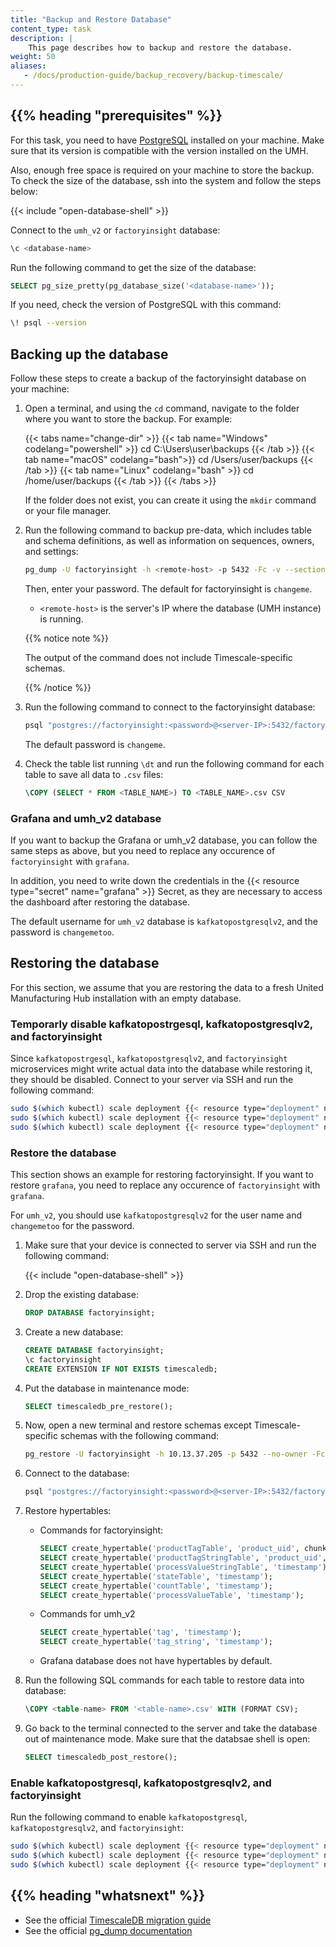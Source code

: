 ```yaml
---
title: "Backup and Restore Database"
content_type: task
description: |
    This page describes how to backup and restore the database.
weight: 50
aliases:
   - /docs/production-guide/backup_recovery/backup-timescale/
---
```


<!-- overview -->

## {{% heading "prerequisites" %}}

For this task, you need to have [PostgreSQL](https://www.postgresql.org/download/)
installed on your machine. Make sure that its version is compatible with the version
installed on the UMH.

Also, enough free space is required on your machine to store the backup. To check
the size of the database, ssh into the system and follow the steps below:

{{< include "open-database-shell" >}}

Connect to the `umh_v2` or `factoryinsight` database:

```bash
\c <database-name>
```

 Run the following command to get the size of the database:

```sql
SELECT pg_size_pretty(pg_database_size('<database-name>'));
```

If you need, check the version of PostgreSQL with this command:

```bash
\! psql --version
```

<!-- steps -->

## Backing up the database

Follow these steps to create a backup of the factoryinsight database on your
machine:

1. Open a terminal, and using the `cd` command, navigate to the folder where
   you want to store the backup. For example:

   {{< tabs name="change-dir" >}}
   {{< tab name="Windows" codelang="powershell" >}}
   cd C:\Users\user\backups
   {{< /tab >}}
   {{< tab name="macOS" codelang="bash">}}
   cd /Users/user/backups
   {{< /tab >}}
   {{< tab name="Linux" codelang="bash" >}}
   cd /home/user/backups
   {{< /tab >}}
   {{< /tabs >}}

   If the folder does not exist, you can create it using the `mkdir` command or
   your file manager.

2. Run the following command to backup pre-data, which includes table and schema 
definitions, as well as information on sequences, owners, and settings:

   ```bash
   pg_dump -U factoryinsight -h <remote-host> -p 5432 -Fc -v --section=pre-data --exclude-schema="_timescaledb*" -f dump_pre_data.bak factoryinsight
   ```

   Then, enter your password. The default for factoryinsight is `changeme`.

   - `<remote-host>` is the server's IP where the database (UMH instance) is running.

   {{% notice note %}}

   The output of the command does not include Timescale-specific schemas. 

   {{% /notice %}}

3. Run the following command to connect to the factoryinsight database:

   ```bash
   psql "postgres://factoryinsight:<password>@<server-IP>:5432/factoryinsight?sslmode=require"
   ```

   The default password is `changeme`.

4. Check the table list running `\dt` and run the following command for each table 
to save all data to `.csv` files:

   ```sql
   \COPY (SELECT * FROM <TABLE_NAME>) TO <TABLE_NAME>.csv CSV
   ```

### Grafana and umh_v2 database

If you want to backup the Grafana or umh_v2 database, you can follow the same steps 
as above, but you need to replace any occurence of `factoryinsight` with `grafana`.

In addition, you need to write down the credentials in the
{{< resource type="secret" name="grafana" >}} Secret, as they are necessary
to access the dashboard after restoring the database.

The default username for `umh_v2` database is `kafkatopostgresqlv2`, and the password is 
`changemetoo`. 

## Restoring the database


For this section, we assume that you are restoring the data to a fresh United
Manufacturing Hub installation with an empty database.

### Temporarly disable kafkatopostrgesql, kafkatopostgresqlv2, and factoryinsight

Since `kafkatopostrgesql`, `kafkatopostgresqlv2`, and `factoryinsight` microservices 
might write actual data into the database while restoring it, they should be 
disabled. Connect to your server via SSH and run the following command: 

<!-- tested in e2e #1343 -->
```bash
sudo $(which kubectl) scale deployment {{< resource type="deployment" name="kafkatopostgresql" >}} --replicas=0 -n united-manufacturing-hub --kubeconfig /etc/rancher/k3s/k3s.yaml;
sudo $(which kubectl) scale deployment {{< resource type="deployment" name="kafkatopostgresqlv2" >}} --replicas=0 -n united-manufacturing-hub --kubeconfig /etc/rancher/k3s/k3s.yaml;
sudo $(which kubectl) scale deployment {{< resource type="deployment" name="factoryinsight" >}} --replicas=0 -n united-manufacturing-hub --kubeconfig /etc/rancher/k3s/k3s.yaml
```

### Restore the database

This section shows an example for restoring factoryinsight. If you want to restore 
`grafana`, you need to replace any occurence of `factoryinsight` with `grafana`.

For `umh_v2`, you should use `kafkatopostgresqlv2` for the user name and 
`changemetoo` for the password.

1. Make sure that your device is connected to server via SSH and run the following command:

   {{< include "open-database-shell" >}}

2. Drop the existing database:

   ```sql
   DROP DATABASE factoryinsight;
   ```

3. Create a new database:

   ```sql
   CREATE DATABASE factoryinsight;
   \c factoryinsight
   CREATE EXTENSION IF NOT EXISTS timescaledb;
   ```

4. Put the database in maintenance mode:

   ```sql
   SELECT timescaledb_pre_restore();
   ```

5. Now, open a new terminal and restore schemas except Timescale-specific schemas 
with the following command:

   ```bash
   pg_restore -U factoryinsight -h 10.13.37.205 -p 5432 --no-owner -Fc -v -d factoryinsight <path-to-dump_pre_data.bak>
   ```


6. Connect to the database:

    ```bash
   psql "postgres://factoryinsight:<password>@<server-IP>:5432/factoryinsight?sslmode=require"
   ```

7. Restore hypertables:
   - Commands for factoryinsight:
      ```sql
      SELECT create_hypertable('productTagTable', 'product_uid', chunk_time_interval => 100000);
      SELECT create_hypertable('productTagStringTable', 'product_uid', chunk_time_interval => 100000);
      SELECT create_hypertable('processValueStringTable', 'timestamp');
      SELECT create_hypertable('stateTable', 'timestamp');
      SELECT create_hypertable('countTable', 'timestamp');
      SELECT create_hypertable('processValueTable', 'timestamp');
      ```
   - Commands for umh_v2
      ```sql
      SELECT create_hypertable('tag', 'timestamp');
      SELECT create_hypertable('tag_string', 'timestamp');
      ```
   - Grafana database does not have hypertables by default.

8. Run the following SQL commands for each table to restore data into database:

   ```sql
   \COPY <table-name> FROM '<table-name>.csv' WITH (FORMAT CSV);
   ```

6. Go back to the terminal connected to the server and take the database out of 
maintenance mode. Make sure that the databsae shell is open:

   ```sql
   SELECT timescaledb_post_restore();
   ```

### Enable kafkatopostgresql, kafkatopostgresqlv2, and factoryinsight

Run the following command to enable `kafkatopostgresql`, `kafkatopostgresqlv2`, and `factoryinsight`:

<!-- tested in e2e #1343 -->
```bash
sudo $(which kubectl) scale deployment {{< resource type="deployment" name="kafkatopostgresql" >}} --replicas=1 -n united-manufacturing-hub --kubeconfig /etc/rancher/k3s/k3s.yaml;
sudo $(which kubectl) scale deployment {{< resource type="deployment" name="kafkatopostgresqlv2" >}} --replicas=1 -n united-manufacturing-hub --kubeconfig /etc/rancher/k3s/k3s.yaml;
sudo $(which kubectl) scale deployment {{< resource type="deployment" name="factoryinsight" >}} --replicas=2 -n united-manufacturing-hub --kubeconfig /etc/rancher/k3s/k3s.yaml
```

<!-- Optional section; add links to information related to this topic. -->
## {{% heading "whatsnext" %}}

- See the official [TimescaleDB migration guide](https://docs.timescale.com/self-hosted/latest/migration/schema-then-data/)
- See the official [pg_dump documentation](https://www.postgresql.org/docs/current/app-pgdump.html)
